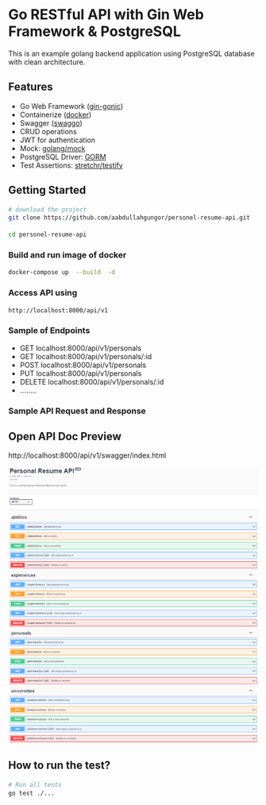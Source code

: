 # Go RESTful API with Gin Web Framework & PostgreSQL
This is an example golang backend application using PostgreSQL database with clean architecture.

## Features
* Go Web Framework ([gin-gonic](https://github.com/gin-gonic/gin))
* Containerize ([docker](https://www.docker.com/))
* Swagger ([swaggo](https://github.com/swaggo/swag))
* CRUD operations
* JWT for authentication
* Mock: [golang/mock](https://github.com/golang/mock)
* PostgreSQL Driver: [GORM](gorm.io/gorm)
* Test Assertions: [stretchr/testify](https://github.com/stretchr/testify)

## Getting Started

```sh
# download the project
git clone https://github.com/aabdullahgungor/personel-resume-api.git

cd personel-resume-api
```

### Build and run image of docker

```bash
docker-compose up  --build  -d
```
### Access API using 

```bash
http://localhost:8000/api/v1
```

### Sample of Endpoints

- GET localhost:8000/api/v1/personals
- GET localhost:8000/api/v1/personals/:id
- POST localhost:8000/api/v1/personals
- PUT localhost:8000/api/v1/personals
- DELETE localhost:8000/api/v1/personals/:id
- ........
### Sample API Request and Response

## Open API Doc Preview
http://localhost:8000/api/v1/swagger/index.html

![Swagger](.github/images/Swagger.png)

## How to run the test?

```bash
# Run all tests
go test ./...
```
